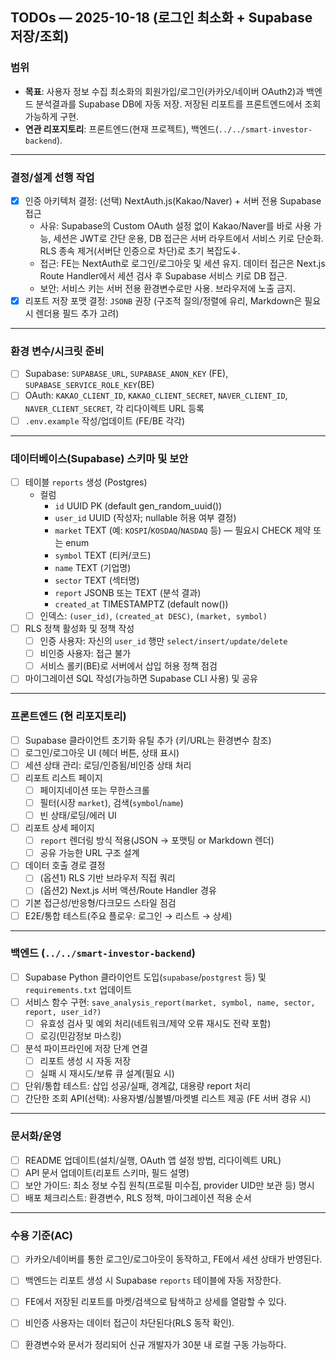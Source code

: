 ## TODOs — 2025-10-18 (로그인 최소화 + Supabase 저장/조회)

### 범위
- **목표**: 사용자 정보 수집 최소화의 회원가입/로그인(카카오/네이버 OAuth2)과 백엔드 분석결과를 Supabase DB에 자동 저장. 저장된 리포트를 프론트엔드에서 조회 가능하게 구현.
- **연관 리포지토리**: 프론트엔드(현재 프로젝트), 백엔드(`../../smart-investor-backend`).

---

### 결정/설계 선행 작업
- [x] 인증 아키텍처 결정: (선택) NextAuth.js(Kakao/Naver) + 서버 전용 Supabase 접근
  - 사유: Supabase의 Custom OAuth 설정 없이 Kakao/Naver를 바로 사용 가능, 세션은 JWT로 간단 운용, DB 접근은 서버 라우트에서 서비스 키로 단순화. RLS 종속 제거(서버단 인증으로 차단)로 초기 복잡도↓.
  - 접근: FE는 NextAuth로 로그인/로그아웃 및 세션 유지. 데이터 접근은 Next.js Route Handler에서 세션 검사 후 Supabase 서비스 키로 DB 접근.
  - 보안: 서비스 키는 서버 전용 환경변수로만 사용. 브라우저에 노출 금지.
- [x] 리포트 저장 포맷 결정: `JSONB` 권장 (구조적 질의/정렬에 유리, Markdown은 필요 시 렌더용 필드 추가 고려)

---

### 환경 변수/시크릿 준비
- [ ] Supabase: `SUPABASE_URL`, `SUPABASE_ANON_KEY` (FE), `SUPABASE_SERVICE_ROLE_KEY`(BE)
- [ ] OAuth: `KAKAO_CLIENT_ID`, `KAKAO_CLIENT_SECRET`, `NAVER_CLIENT_ID`, `NAVER_CLIENT_SECRET`, 각 리다이렉트 URL 등록
- [ ] `.env.example` 작성/업데이트 (FE/BE 각각)

---

### 데이터베이스(Supabase) 스키마 및 보안
- [ ] 테이블 `reports` 생성 (Postgres)
  - 컬럼
    - `id` UUID PK (default gen_random_uuid())
    - `user_id` UUID (작성자; nullable 허용 여부 결정)
    - `market` TEXT (예: `KOSPI`/`KOSDAQ`/`NASDAQ` 등) — 필요시 CHECK 제약 또는 enum
    - `symbol` TEXT (티커/코드)
    - `name` TEXT (기업명)
    - `sector` TEXT (섹터명)
    - `report` JSONB 또는 TEXT (분석 결과)
    - `created_at` TIMESTAMPTZ (default now())
  - [ ] 인덱스: `(user_id)`, `(created_at DESC)`, `(market, symbol)`
- [ ] RLS 정책 활성화 및 정책 작성
  - [ ] 인증 사용자: 자신의 `user_id` 행만 `select/insert/update/delete`
  - [ ] 비인증 사용자: 접근 불가
  - [ ] 서비스 롤키(BE)로 서버에서 삽입 허용 정책 점검
- [ ] 마이그레이션 SQL 작성(가능하면 Supabase CLI 사용) 및 공유

---

### 프론트엔드 (현 리포지토리)
- [ ] Supabase 클라이언트 초기화 유틸 추가 (키/URL는 환경변수 참조)
- [ ] 로그인/로그아웃 UI (헤더 버튼, 상태 표시)
- [ ] 세션 상태 관리: 로딩/인증됨/비인증 상태 처리
- [ ] 리포트 리스트 페이지
  - [ ] 페이지네이션 또는 무한스크롤
  - [ ] 필터(시장 `market`), 검색(`symbol`/`name`)
  - [ ] 빈 상태/로딩/에러 UI
- [ ] 리포트 상세 페이지
  - [ ] `report` 렌더링 방식 적용(JSON → 포맷팅 or Markdown 렌더)
  - [ ] 공유 가능한 URL 구조 설계
- [ ] 데이터 호출 경로 결정
  - [ ] (옵션1) RLS 기반 브라우저 직접 쿼리
  - [ ] (옵션2) Next.js 서버 액션/Route Handler 경유
- [ ] 기본 접근성/반응형/다크모드 스타일 점검
- [ ] E2E/통합 테스트(주요 플로우: 로그인 → 리스트 → 상세)

---

### 백엔드 (`../../smart-investor-backend`)
- [ ] Supabase Python 클라이언트 도입(`supabase`/`postgrest` 등) 및 `requirements.txt` 업데이트
- [ ] 서비스 함수 구현: `save_analysis_report(market, symbol, name, sector, report, user_id?)`
  - [ ] 유효성 검사 및 예외 처리(네트워크/제약 오류 재시도 전략 포함)
  - [ ] 로깅(민감정보 마스킹)
- [ ] 분석 파이프라인에 저장 단계 연결
  - [ ] 리포트 생성 시 자동 저장
  - [ ] 실패 시 재시도/보류 큐 설계(필요 시)
- [ ] 단위/통합 테스트: 삽입 성공/실패, 경계값, 대용량 report 처리
- [ ] 간단한 조회 API(선택): 사용자별/심볼별/마켓별 리스트 제공 (FE 서버 경유 시)

---

### 문서화/운영
- [ ] README 업데이트(설치/실행, OAuth 앱 설정 방법, 리다이렉트 URL)
- [ ] API 문서 업데이트(리포트 스키마, 필드 설명)
- [ ] 보안 가이드: 최소 정보 수집 원칙(프로필 미수집, provider UID만 보관 등) 명시
- [ ] 배포 체크리스트: 환경변수, RLS 정책, 마이그레이션 적용 순서

---

### 수용 기준(AC)
- [ ] 카카오/네이버를 통한 로그인/로그아웃이 동작하고, FE에서 세션 상태가 반영된다.
- [ ] 백엔드는 리포트 생성 시 Supabase `reports` 테이블에 자동 저장한다.
- [ ] FE에서 저장된 리포트를 마켓/검색으로 탐색하고 상세를 열람할 수 있다.
- [ ] 비인증 사용자는 데이터 접근이 차단된다(RLS 동작 확인).
- [ ] 환경변수와 문서가 정리되어 신규 개발자가 30분 내 로컬 구동 가능하다.


